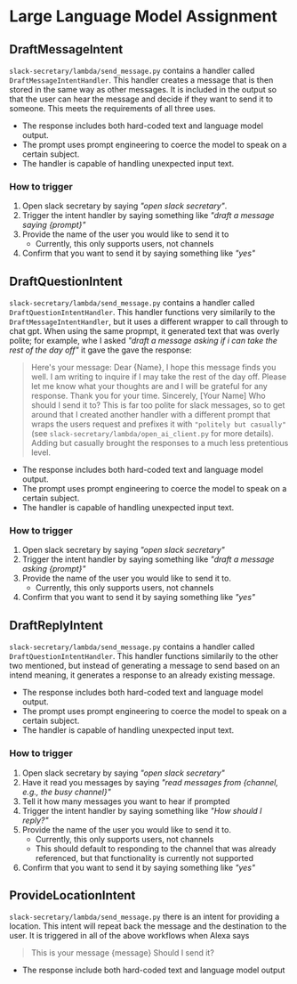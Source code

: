 # Large Language Model Assignment

## DraftMessageIntent
`slack-secretary/lambda/send_message.py` contains a handler called `DraftMessageIntentHandler`. This handler creates a message that is then stored in the same way as other messages. It is included in the output so that the user can hear the message and decide if they want to send it to someone. This meets the requirements of all three uses.
- The response includes both hard-coded text and language model output.
- The prompt uses prompt engineering to coerce the model to speak on a certain subject.
- The handler is capable of handling unexpected input text.

### How to trigger
1. Open slack secretary by saying _"open slack secretary"_.
2. Trigger the intent handler by saying something like _"draft a message saying {prompt}"_
3. Provide the name of the user you would like to send it to
    - Currently, this only supports users, not channels
4. Confirm that you want to send it by saying something like _"yes"_

## DraftQuestionIntent
`slack-secretary/lambda/send_message.py` contains a handler called `DraftQuestionIntentHandler`. This handler functions very similarily to the `DraftMessageIntentHandler`, but it uses a different wrapper to call through to chat gpt. When using the same propmpt, it generated text that was overly polite; for example, whe I asked _"draft a message asking if i can take the rest of the day off"_ it gave the gave the response:
> Here's your message: Dear {Name}, I hope this message finds you well. I am writing to inquire if I may take the rest of the day off. Please let me know what your thoughts are and I will be grateful for any response. Thank you for your time. Sincerely, [Your Name] Who should I send it to?
This is far too polite for slack messages, so to get around that I created another handler with a different prompt that wraps the users request and prefixes it with `"politely but casually"` (see `slack-secretary/lambda/open_ai_client.py` for more details). Adding but casually brought the responses to a much less pretentious level.
- The response includes both hard-coded text and language model output.
- The prompt uses prompt engineering to coerce the model to speak on a certain subject.
- The handler is capable of handling unexpected input text.

### How to trigger
1. Open slack secretary by saying _"open slack secretary"_
2. Trigger the intent handler by saying something like _"draft a message asking {prompt}"_
3. Provide the name of the user you would like to send it to.
    - Currently, this only supports users, not channels
4. Confirm that you want to send it by saying something like _"yes"_

## DraftReplyIntent
`slack-secretary/lambda/send_message.py` contains a handler called
`DraftQuestionIntentHandler`. This handler functions similarily to the other two mentioned, but instead of generating a message to send based on an intend meaning, it generates a response to an already existing message.
- The response includes both hard-coded text and language model output.
- The prompt uses prompt engineering to coerce the model to speak on a certain subject.
- The handler is capable of handling unexpected input text.

### How to trigger
1. Open slack secretary by saying _"open slack secretary"_
2. Have it read you messages by saying _"read messages from {channel, e.g., the busy channel}"_
3. Tell it how many messages you want to hear if prompted
4. Trigger the intent handler by saying something like _"How should I reply?"_
5. Provide the name of the user you would like to send it to.
    - Currently, this only supports users, not channels
    - This should default to responding to the channel that was already referenced, but that functionality is currently not supported
4. Confirm that you want to send it by saying something like _"yes"_

## ProvideLocationIntent
`slack-secretary/lambda/send_message.py` there is an intent for providing a location. This intent will repeat back the message and the destination to the user. It is triggered in all of the above workflows when Alexa says
> This is your message {message} Should I send it?
- The response include both hard-coded text and language model output
